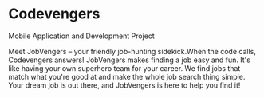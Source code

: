 # Codevengers
Mobile Application and Development Project


Meet JobVengers – your friendly job-hunting sidekick.When the code calls, Codevengers answers!
JobVengers makes finding a job easy and fun. It's like having your own superhero team for your career. We find jobs that match what you're good at and make the whole job search thing simple. Your dream job is out there, and JobVengers is here to help you find it!

